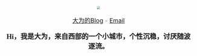 <div align=center><img src="https://jybest-1305032788.cos.ap-shanghai.myqcloud.com/favicon.png" style="zoom:50%"></div>

<br>

<div align=center><font color=#3CB371 size=3><a href="https://bbs.jybest.ltd/">大为的Blog</a>  -  <a href="mailto:81244390@qq.com">Email</a></font></div>

<br>

<div align='center'div> <b><font face="微软雅黑" size='4'>Hi，我是大为，来自西部的一个小城市，个性沉稳，讨厌随波逐流。</font></div>

